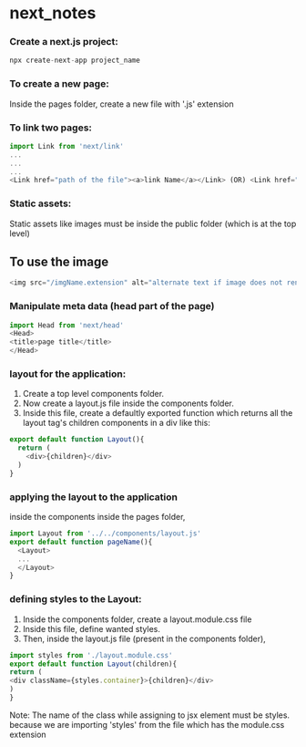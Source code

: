 # next_notes

### Create a next.js project:
```javascript
npx create-next-app project_name
```

### To create a new page:
Inside the pages folder, create a new file with '.js' extension

### To link two pages:
```javascript
import Link from 'next/link'
...
...
...
<Link href="path of the file"><a>link Name</a></Link> (OR) <Link href="path of the file"><button>Button name</button></Link>
```

### Static assets:
Static assets like images must be inside the public folder (which is at the top level)
## To use the image
```javascript
<img src="/imgName.extension" alt="alternate text if image does not render"/>
```

### Manipulate meta data (head part of the page)
```javascript
import Head from 'next/head'
<Head>
<title>page title</title>
</Head>
```

### layout for the application:
1) Create a top level components folder.
2) Now create a layout.js file inside the components folder.
3) Inside this file, create a defaultly exported function which returns all the layout tag's children components in a div like this:
```javascript
export default function Layout(){
  return (
    <div>{children}</div>
  )
}
```

### applying the layout to the application
inside the components inside the pages folder,
```javascript
import Layout from '../../components/layout.js'
export default function pageName(){
  <Layout>
  ...
  </Layout>
}
```

### defining styles to the Layout:
1) Inside the components folder, create a layout.module.css file
2) Inside this file, define wanted styles.
3) Then, inside the layout.js file (present in the components folder),
```javascript
import styles from './layout.module.css'
export default function Layout(children){
return (
<div className={styles.container}>{children}</div>
)
}
```
Note: The name of the class while assigning to jsx element must be styles.<className> because we are importing 'styles' from the file which has the module.css extension
  
  ###
